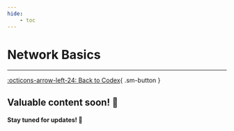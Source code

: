 ```yaml
---
hide:
    - toc
---
```


# **Network Basics**

---

[:octicons-arrow-left-24: Back to Codex](../../index.md){ .sm-button }

## Valuable content soon! 🚀  
#### Stay tuned for updates! 🌟